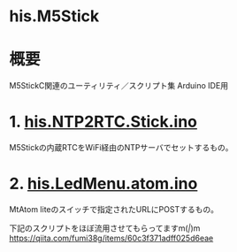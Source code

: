 # his.M5Stick
 
# 概要
 M5StickC関連のユーティリティ／スクリプト集
 Arduino IDE用

# 1. <a href="./scripts/his.NTP2RTC.Stick.ino">his.NTP2RTC.Stick.ino</a>
M5Stickの内蔵RTCをWiFi経由のNTPサーバでセットするもの。

# 2. <a href="./scripts/his.LedMenu.atom.ino">his.LedMenu.atom.ino</a>
MtAtom liteのスイッチで指定されたURLにPOSTするもの。

下記のスクリプトをほぼ流用させてもらってますm(_|_)m
https://qiita.com/fumi38g/items/60c3f371adff025d6eae
